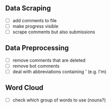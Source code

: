 ## Data Scraping ##
- [ ] add comments to file
- [ ] make progress visible
- [ ] scrape comments but also submissions

## Data Preprocessing ##
- [ ] remove comments that are deleted
- [ ] remove bot comments
- [ ] deal with abbreviations containing ' (e.g. I'm)

## Word Cloud ##
- [ ] check which group of words to use (nouns?)
